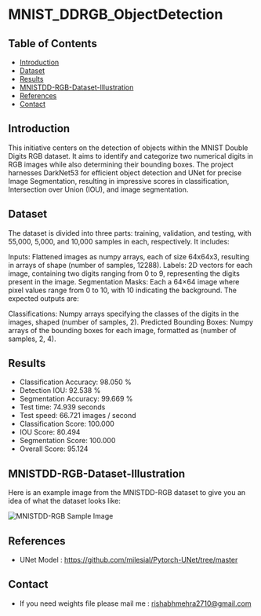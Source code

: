 # MNIST_DDRGB_ObjectDetection


## Table of Contents
- [Introduction](#introduction)
- [Dataset](#Dataset)
- [Results](#Results)
- [MNISTDD-RGB-Dataset-Illustration](#MNISTDD-RGB-Dataset-Illustration)
- [References](#References)
- [Contact](#contact)

## Introduction
This initiative centers on the detection of objects within the MNIST Double Digits RGB dataset. It aims to identify and categorize two numerical digits in RGB images while also determining their bounding boxes. The project harnesses DarkNet53 for efficient object detection and UNet for precise Image Segmentation, resulting in impressive scores in classification, Intersection over Union (IOU), and image segmentation.

## Dataset
The dataset is divided into three parts: training, validation, and testing, with 55,000, 5,000, and 10,000 samples in each, respectively. It includes:

Inputs: Flattened images as numpy arrays, each of size 64x64x3, resulting in arrays of shape (number of samples, 12288).
Labels: 2D vectors for each image, containing two digits ranging from 0 to 9, representing the digits present in the image.
Segmentation Masks: Each a 64×64 image where pixel values range from 0 to 10, with 10 indicating the background.
The expected outputs are:

Classifications: Numpy arrays specifying the classes of the digits in the images, shaped (number of samples, 2).
Predicted Bounding Boxes: Numpy arrays of the bounding boxes for each image, formatted as (number of samples, 2, 4).
  
## Results
- Classification Accuracy: 98.050 %
- Detection IOU: 92.538 %
- Segmentation Accuracy: 99.669 %
- Test time: 74.939 seconds
- Test speed: 66.721 images / second
- Classification Score: 100.000
- IOU Score: 80.494
- Segmentation Score: 100.000
- Overall Score: 95.124

## MNISTDD-RGB-Dataset-Illustration

Here is an example image from the MNISTDD-RGB dataset to give you an idea of what the dataset looks like:

![MNISTDD-RGB Sample Image](dataset.png)

## References
-  UNet Model : https://github.com/milesial/Pytorch-UNet/tree/master

## Contact
- If you need weights file please mail me : rishabhmehra2710@gmail.com

